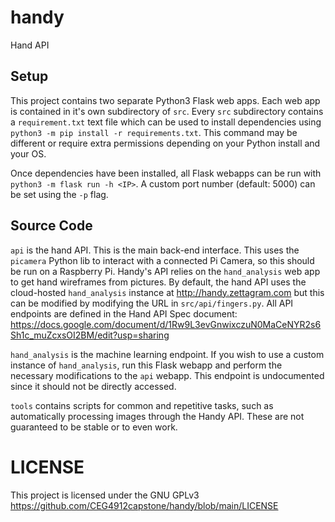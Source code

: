 # handy
Hand API

## Setup

This project contains two separate Python3 Flask web apps. 
Each web app is contained in it's own subdirectory of `src`. 
Every `src` subdirectory contains a `requirement.txt` text file which can be used to install dependencies using
`python3 -m pip install -r requirements.txt`. 
This command may be different or require extra permissions depending on your Python install and your OS. 

Once dependencies have been installed, all Flask webapps can be run with `python3 -m flask run -h <IP>`. 
A custom port number (default: 5000) can be set using the `-p` flag.

## Source Code

`api` is the hand API. 
This is the main back-end interface. 
This uses the `picamera` Python lib to interact with a connected Pi Camera, so this should be run on a Raspberry Pi. 
Handy's API relies on the `hand_analysis` web app to get hand wireframes from pictures. 
By default, the hand API uses the cloud-hosted `hand_analysis` instance at http://handy.zettagram.com but this can be modified by modifying the URL in `src/api/fingers.py`. 
All API endpoints are defined in the Hand API Spec document: https://docs.google.com/document/d/1Rw9L3evGnwixczuN0MaCeNYR2s6Sh1c_muZcxsOI2BM/edit?usp=sharing 

`hand_analysis` is the machine learning endpoint. 
If you wish to use a custom instance of `hand_analysis`, run this Flask webapp and perform the necessary modifications to the `api` webapp. 
This endpoint is undocumented since it should not be directly accessed. 

`tools` contains scripts for common and repetitive tasks, such as automatically processing images through the Handy API. 
These are not guaranteed to be stable or to even work. 

# LICENSE

This project is licensed under the GNU GPLv3 https://github.com/CEG4912capstone/handy/blob/main/LICENSE
